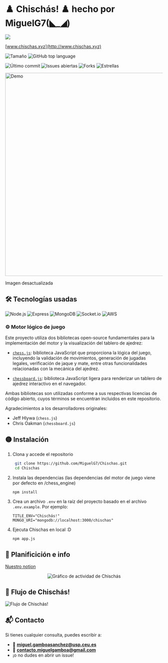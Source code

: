 # ♟️ Chischás! ♟️ hecho por MiguelG7(◣_◢) 
<a href="https://github.com/MiguelG7">
  <img src="https://readme-typing-svg.demolab.com?lines=JUEGA+CHESS+EN+UN+CHAS;AJEDREZ+CON+AMIGOS+EN+2+CLICKS;www.chischas.xyz+(en+desarrollo)&font=Fira+Code&center=false&width=650&height=50&color=FFD311&vCenter=true&pause=1000&size=22&background=00000000" />
</a>

[www.chischas.xyz](http://www.chischas.xyz)

![Tamaño](https://img.shields.io/github/repo-size/MiguelG7/Chischas?color=FFD311)
![GitHub top language](https://img.shields.io/github/languages/top/MiguelG7/Chischas?color=FFD311)

![Último commit](https://img.shields.io/github/last-commit/MiguelG7/TFG?color=FFD311&label=Último%20commit&style=for-the-badge&logo=github&logoColor=white)
![Issues abiertas](https://img.shields.io/github/issues/MiguelG7/TFG?color=FFD311&style=for-the-badge)
![Forks](https://img.shields.io/github/forks/MiguelG7/TFG?color=FFD311&style=for-the-badge)
![Estrellas](https://img.shields.io/github/stars/MiguelG7/TFG?color=FFD311&style=for-the-badge)


<p><img src="https://s6.gifyu.com/images/bp2XI.gif" alt="Demo" width="650"/></p>
Imagen desactualizada


## 🛠️ Tecnologías usadas

![Node.js](https://img.shields.io/badge/Node.js-FFD311?style=for-the-badge&logo=node.js&logoColor=black)
![Express](https://img.shields.io/badge/Express-FFD311?style=for-the-badge&logo=express&logoColor=black)
![MongoDB](https://img.shields.io/badge/MongoDB-FFD311?style=for-the-badge&logo=mongodb&logoColor=black)
![Socket.io](https://img.shields.io/badge/Socket.io-FFD311?style=for-the-badge&logo=socket.io&logoColor=black)
![AWS](https://img.shields.io/badge/AWS-FFD311?style=for-the-badge&logo=amazonaws&logoColor=black)

### ⚙️ Motor lógico de juego

Este proyecto utiliza dos bibliotecas open-source fundamentales para la implementación del motor y la visualización del tablero de ajedrez:

- [`chess.js`](https://github.com/jhlywa/chess.js): biblioteca JavaScript que proporciona la lógica del juego, incluyendo la validación de movimientos, generación de jugadas legales, verificación de jaque y mate, entre otras funcionalidades relacionadas con la mecánica del ajedrez.

- [`chessboard.js`](https://github.com/oakmac/chessboardjs): biblioteca JavaScript ligera para renderizar un tablero de ajedrez interactivo en el navegador.

Ambas bibliotecas son utilizadas conforme a sus respectivas licencias de código abierto, cuyos términos se encuentran incluidos en este repositorio.

Agradecimientos a los desarrolladores originales:
- Jeff Hlywa (`chess.js`)
- Chris Oakman (`chessboard.js`)

## 🟡 Instalación

1. Clona y accede el repositorio
   ```bash
    git clone https://github.com/MiguelG7/Chischas.git
    cd Chischas    
    ```
2. Instala las dependencias (las dependencias del motor de juego viene por defecto en /chess_engine)
    ```bash
    npm install  
    ```
4. Crea un archivo `.env` en la raíz del proyecto basado en el archivo `.env.example`. Por ejemplo:

    ```properties
    TITLE_ENV="Chischás!"
    MONGO_URI="mongodb://localhost:3000/chischas"
    ```

3. Ejecuta Chischas en local :D
    ```bash
    npm app.js 
    ```


## 📅 Planificición e info
[Nuestro notion](https://quilt-spoonbill-e9e.notion.site/Chisch-s-199dff0b3aca80ecb3c8e9e24a2b3d70?pvs=74)
<p align="center">
  <img src="https://github-readme-activity-graph.vercel.app/graph?username=MiguelG7&repo=Chischas&theme=github-compact&color=FFD311&line=FFD311&bg_color=000000" alt="Gráfico de actividad de Chischás" />
</p>


## 💬 Flujo de Chischás!
![Flujo de Chischás!](/info/Flujo%20de%20Chischás.png)

## 📬 Contacto
Si tienes cualquier consulta, puedes escribir a:
- 📧 **miguel.gamboasanchez@usp.ceu.es**
- 📧 **contacto.miguelgamboa@gmail.com**
- ¡o no dudes en abrir un issue!
